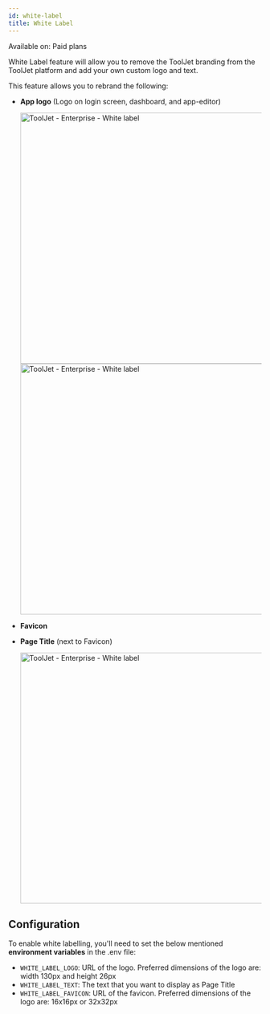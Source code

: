 ```yaml
---
id: white-label
title: White Label
---
```


<div className='badge badge--primary heading-badge'>Available on: Paid plans</div>

White Label feature will allow you to remove the ToolJet branding from the ToolJet platform and add your own custom logo and text.

This feature allows you to rebrand the following:
- **App logo** (Logo on login screen, dashboard, and app-editor)
  <div style={{textAlign: 'center'}}>

  <img className="screenshot-full" src="/img/enterprise/white-label/applogo.png" alt="ToolJet - Enterprise - White label" width="500"/>

  </div>

  <div style={{textAlign: 'center'}}>

  <img className="screenshot-full" src="/img/enterprise/white-label/appeditor.png" alt="ToolJet - Enterprise - White label" width="500"/>

  </div>

- **Favicon**

- **Page Title** (next to Favicon)
  <div style={{textAlign: 'center'}}>

  <img className="screenshot-full" src="/img/enterprise/white-label/favicon.png" alt="ToolJet - Enterprise - White label" width="500" />

  </div>

## Configuration

To enable white labelling, you'll need to set the below mentioned **environment variables** in the .env file:

- `WHITE_LABEL_LOGO`: URL of the logo. Preferred dimensions of the logo are: width 130px and height 26px
- `WHITE_LABEL_TEXT`: The text that you want to display as Page Title
- `WHITE_LABEL_FAVICON`: URL of the favicon. Preferred dimensions of the logo are: 16x16px or 32x32px 